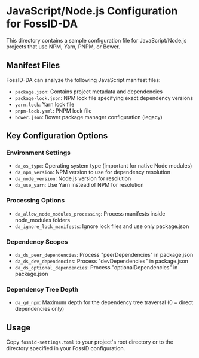 # JavaScript/Node.js Configuration for FossID-DA

This directory contains a sample configuration file for JavaScript/Node.js projects that use NPM, Yarn, PNPM, or Bower.

## Manifest Files
FossID-DA can analyze the following JavaScript manifest files:
- `package.json`: Contains project metadata and dependencies
- `package-lock.json`: NPM lock file specifying exact dependency versions
- `yarn.lock`: Yarn lock file
- `pnpm-lock.yaml`: PNPM lock file
- `bower.json`: Bower package manager configuration (legacy)

## Key Configuration Options

### Environment Settings
- `da_os_type`: Operating system type (important for native Node modules)
- `da_npm_version`: NPM version to use for dependency resolution
- `da_node_version`: Node.js version for resolution
- `da_use_yarn`: Use Yarn instead of NPM for resolution

### Processing Options
- `da_allow_node_modules_processing`: Process manifests inside node_modules folders
- `da_ignore_lock_manifests`: Ignore lock files and use only package.json

### Dependency Scopes
- `da_ds_peer_dependencies`: Process "peerDependencies" in package.json
- `da_ds_dev_dependencies`: Process "devDependencies" in package.json 
- `da_ds_optional_dependencies`: Process "optionalDependencies" in package.json

### Dependency Tree Depth
- `da_gd_npm`: Maximum depth for the dependency tree traversal (0 = direct dependencies only)

## Usage
Copy `fossid-settings.toml` to your project's root directory or to the directory specified in your FossID configuration. 